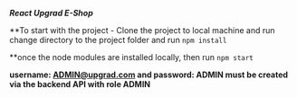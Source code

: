 **_React Upgrad E-Shop_**

\*\*To start with the project - Clone the project to local machine and run
change directory to the project folder and run `npm install`

\*\*once the node modules are installed locally, then run `npm start`

**username: ADMIN@upgrad.com and password: ADMIN must be created via the backend API with role ADMIN**
